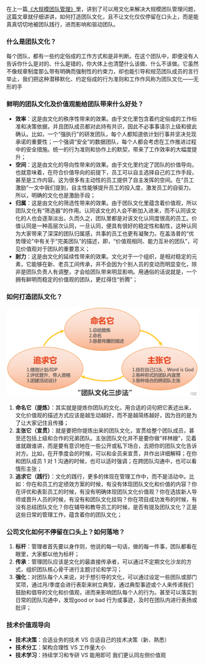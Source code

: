 在上一篇[《大规模团队管理》](https://github.com/xiaoyuge/Admin-Notes/blob/main/%E5%A4%A7%E8%A7%84%E6%A8%A1%E5%9B%A2%E9%98%9F%E7%AE%A1%E7%90%86.md)里，讲到了可以用文化来解决大规模团队管理问题，这篇文章就仔细讲讲，如何打造团队文化，且不让文化仅仅停留在口头上，而是能真真切切地被团队践行，进而影响和驱动团队。

### **什么是团队文化？**
每个团队，都有一些约定俗成的工作方式和是非判断。在这个团队中，即便没有人告诉你什么是对的、什么是错的，你大体上也清楚什么该做、什么不该做。它虽然不像规章制度那么带有明确而强制性的约束力，却也能引导和规范团队成员的言行举止，我们把这种潜移默化、约定俗成的行为准则和工作作风称为团队文化——无形的手

### **鲜明的团队文化及价值观能给团队带来什么好处？**
- **效率**：这是由文化的秩序性带来的效果。由于文化里包含着约定俗成的工作标准和决策依据，并且团队成员都对此持有共识，因此不必事事请示上级和彼此确认。比如，一个“强执行”的研发团队，每个人都知道依计划行事并坚决兑现承诺的重要性；一个强调“安全”的数据团队，每个人都会考虑在工作推进过程中的安全措施。统一的行为准则和协作上的默契，带来了工作效率的大幅度提升；
- **空间**：这是由文化的导向性带来的效果。由于文化里约定了团队的价值导向，也就意味着，在符合价值导向的前提下，员工可以自主选择自己的工作手段，甚至是工作内容。这为很多有主动性的员工提供了自主发挥的空间。在“员工激励”一文中我们提到，自主性能够提升员工的投入度，激发员工的自驱力。所以，明确的文化也是激励手段；
- **归属**：这是由文化的筛选性带来的效果。由于团队文化里蕴含着价值观，所以团队文化有“筛选器”的作用。认同该文化的人会不断加入进来，而不认同该文化的人也会逐渐淡出，久而久之，团队里都是对该文化认同度很高的员工。价值认同是一种高层次认同，一旦认同，便具有很好的稳定性和黏性，这种认同为大家带来了深深的团队归属感，共事的员工也更有凝聚力。在盖洛普的“优势理论”中有关于“完美团队”的描述，即，“价值观相同、能力互补的团队”，可见价值观对于团队的重要意义；
- **耐力**：这是由文化的延续性带来的效果。文化对于一个组织，是相对稳定的元素，它能够在新、老员工间传承，并不会因为个别人员的变动而明显变化，除非是团队负责人有调整，才会给团队带来明显影响。用通俗的话说就是，一个拥有鲜明而稳定的价值观的团队，更扛得住“折腾”；

### **如何打造团队文化？**
![打造团队文化](https://github.com/xiaoyuge/Admin-Notes/blob/main/resources/%E6%89%93%E9%80%A0%E5%9B%A2%E9%98%9F%E6%96%87%E5%8C%96.png)
1) **命名它（提炼）**：其实就是提炼你团队的文化，用合适的词句把它表述出来，文化价值观的描述方式应该是越生动越好，而不是越简练越好，因为目的是为了让大家记住且传播；
2) **主张它（宣贯）**：就是要把你提炼出来的团队文化，宣贯给整个团队成员，甚至还包括上级和合作的兄弟团队。主张团队文化并不是要你做“祥林嫂”，见着谁就跟谁讲，而是要有意识地在一些公开或私下场合，去把你的团队文化告诉对方。比如，在开季度会的时候，可以和全员来宣贯，并作出详细解释；在你和团队成员 1 对 1 沟通的时候，也可以适时强调；在跨团队沟通中，也可以看情形主张；
3) **追求它（践行）**：文化的践行，更多的体现在管理工作中，而不是活动中。比如：你在和员工约定绩效方案的时候，有没有体现团队文化和价值的内容？你在评优和表彰员工的时候，有没有明确体现团队文化价值观？你在选拔新人导师或晋升人员的时候，有没有和团队文化挂钩？你在项目成功发布的时候，有没有总结团队文化？你在辅导和教导员工的时候，是否有提及团队文化？正是这些日常的管理工作，蕴含着你的团队文化；


### **公司文化如何不停留在口头上？如何落地？**
1) **标杆**：管理者首先要以身作则，他说的每一句话，做的每一件事，团队都看在眼里，大家都以他为标杆；
2) **传承**：管理团队应该是文化的最直接传承者，可以通过不定期文化沙龙的方式，组织团队核心骨干进行主题讨论和学习；
3) **强化**：对团队每个人来说，对于想引导的文化，可以通过设定一些团队或部门奖项，通过月/季度会进行表彰来树立典型，通过典型事迹或个人来传递我们鼓励和倡导的文化和价值观，进而来影响团队每个人的行为。甚至可以落实到日常的团队沟通中，发现good or  bad 行为或事迹，及时在团队内进行表扬或批评；

### **技术价值观导向**
- **技术决策**：合适业务的技术 VS 合适自己的技术决策（新、熟悉）
- **技术分工**：架构合理性 VS 工作量大小
- **技术学习**：持续学习和专研  VS  能用即可
我们更认同左侧价值观